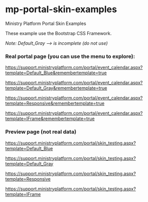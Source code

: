 # mp-portal-skin-examples

Ministry Platform Portal Skin Examples

These example use the Bootstrap CSS Framework.

*Note: Default_Gray --> is incomplete (do not use)*


### Real portal page (you can use the menu to explore):

<https://support.ministryplatform.com/portal/event_calendar.aspx?template=Default_Blue&remembertemplate=true>

<https://support.ministryplatform.com/portal/event_calendar.aspx?template=Default_Gray&remembertemplate=true>

<https://support.ministryplatform.com/portal/event_calendar.aspx?template=Responsive&remembertemplate=true>

<https://support.ministryplatform.com/portal/event_calendar.aspx?template=IFrame&remembertemplate=true>



### Preview page (not real data)

<https://support.ministryplatform.com/portal/skin_testing.aspx?template=Default_Blue>

<https://support.ministryplatform.com/portal/skin_testing.aspx?template=Default_Gray>

<https://support.ministryplatform.com/portal/skin_testing.aspx?template=Responsive>

<https://support.ministryplatform.com/portal/skin_testing.aspx?template=IFrame>